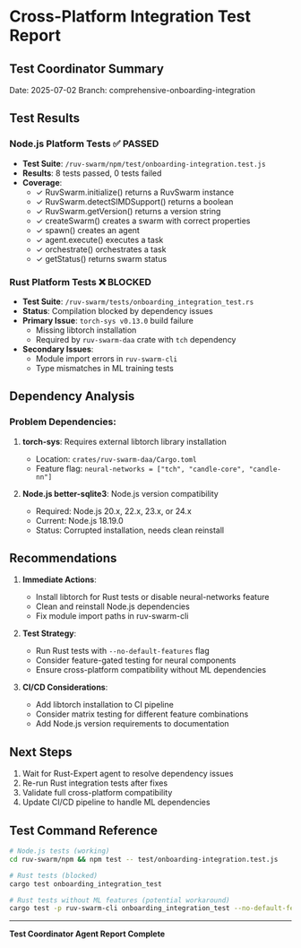 # Cross-Platform Integration Test Report

## Test Coordinator Summary
Date: 2025-07-02
Branch: comprehensive-onboarding-integration

## Test Results

### Node.js Platform Tests ✅ PASSED
- **Test Suite**: `/ruv-swarm/npm/test/onboarding-integration.test.js`
- **Results**: 8 tests passed, 0 tests failed
- **Coverage**:
  - ✓ RuvSwarm.initialize() returns a RuvSwarm instance
  - ✓ RuvSwarm.detectSIMDSupport() returns a boolean
  - ✓ RuvSwarm.getVersion() returns a version string
  - ✓ createSwarm() creates a swarm with correct properties
  - ✓ spawn() creates an agent
  - ✓ agent.execute() executes a task
  - ✓ orchestrate() orchestrates a task
  - ✓ getStatus() returns swarm status

### Rust Platform Tests ❌ BLOCKED
- **Test Suite**: `/ruv-swarm/tests/onboarding_integration_test.rs`
- **Status**: Compilation blocked by dependency issues
- **Primary Issue**: `torch-sys v0.13.0` build failure
  - Missing libtorch installation
  - Required by `ruv-swarm-daa` crate with `tch` dependency
- **Secondary Issues**: 
  - Module import errors in `ruv-swarm-cli`
  - Type mismatches in ML training tests

## Dependency Analysis

### Problem Dependencies:
1. **torch-sys**: Requires external libtorch library installation
   - Location: `crates/ruv-swarm-daa/Cargo.toml`
   - Feature flag: `neural-networks = ["tch", "candle-core", "candle-nn"]`

2. **Node.js better-sqlite3**: Node.js version compatibility
   - Required: Node.js 20.x, 22.x, 23.x, or 24.x
   - Current: Node.js 18.19.0
   - Status: Corrupted installation, needs clean reinstall

## Recommendations

1. **Immediate Actions**:
   - Install libtorch for Rust tests or disable neural-networks feature
   - Clean and reinstall Node.js dependencies
   - Fix module import paths in ruv-swarm-cli

2. **Test Strategy**:
   - Run Rust tests with `--no-default-features` flag
   - Consider feature-gated testing for neural components
   - Ensure cross-platform compatibility without ML dependencies

3. **CI/CD Considerations**:
   - Add libtorch installation to CI pipeline
   - Consider matrix testing for different feature combinations
   - Add Node.js version requirements to documentation

## Next Steps

1. Wait for Rust-Expert agent to resolve dependency issues
2. Re-run Rust integration tests after fixes
3. Validate full cross-platform compatibility
4. Update CI/CD pipeline to handle ML dependencies

## Test Command Reference

```bash
# Node.js tests (working)
cd ruv-swarm/npm && npm test -- test/onboarding-integration.test.js

# Rust tests (blocked)
cargo test onboarding_integration_test

# Rust tests without ML features (potential workaround)
cargo test -p ruv-swarm-cli onboarding_integration_test --no-default-features
```

---

**Test Coordinator Agent Report Complete**
